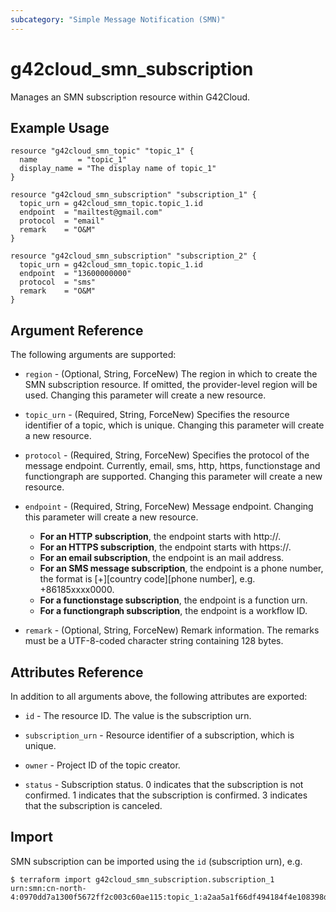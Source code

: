 ```yaml
---
subcategory: "Simple Message Notification (SMN)"
---
```


# g42cloud_smn_subscription

Manages an SMN subscription resource within G42Cloud.

## Example Usage

```hcl
resource "g42cloud_smn_topic" "topic_1" {
  name         = "topic_1"
  display_name = "The display name of topic_1"
}

resource "g42cloud_smn_subscription" "subscription_1" {
  topic_urn = g42cloud_smn_topic.topic_1.id
  endpoint  = "mailtest@gmail.com"
  protocol  = "email"
  remark    = "O&M"
}

resource "g42cloud_smn_subscription" "subscription_2" {
  topic_urn = g42cloud_smn_topic.topic_1.id
  endpoint  = "13600000000"
  protocol  = "sms"
  remark    = "O&M"
}
```

## Argument Reference

The following arguments are supported:

* `region` - (Optional, String, ForceNew) The region in which to create the SMN subscription resource. If omitted, the
  provider-level region will be used. Changing this parameter will create a new resource.

* `topic_urn` - (Required, String, ForceNew) Specifies the resource identifier of a topic, which is unique.
  Changing this parameter will create a new resource.

* `protocol` - (Required, String, ForceNew) Specifies the protocol of the message endpoint. Currently, email, sms, http,
  https, functionstage and functiongraph are supported. Changing this parameter will create a new resource.

* `endpoint` - (Required, String, ForceNew) Message endpoint. Changing this parameter will create a new resource.
  + **For an HTTP subscription**, the endpoint starts with http://.
  + **For an HTTPS subscription**, the endpoint starts with https://.
  + **For an email subscription**, the endpoint is an mail address.
  + **For an SMS message subscription**, the endpoint is a phone number,
  the format is [+][country code][phone number], e.g. +86185xxxx0000.
  + **For a functionstage subscription**, the endpoint is a function urn.
  + **For a functiongraph subscription**, the endpoint is a workflow ID.

* `remark` - (Optional, String, ForceNew) Remark information. The remarks must be a UTF-8-coded character string
  containing 128 bytes.

## Attributes Reference

In addition to all arguments above, the following attributes are exported:

* `id` - The resource ID. The value is the subscription urn.

* `subscription_urn` - Resource identifier of a subscription, which is unique.

* `owner` - Project ID of the topic creator.

* `status` - Subscription status. 0 indicates that the subscription is not confirmed. 1 indicates that the subscription
  is confirmed. 3 indicates that the subscription is canceled.

## Import

SMN subscription can be imported using the `id` (subscription urn), e.g.

```
$ terraform import g42cloud_smn_subscription.subscription_1 urn:smn:cn-north-4:0970dd7a1300f5672ff2c003c60ae115:topic_1:a2aa5a1f66df494184f4e108398de1a6
```
